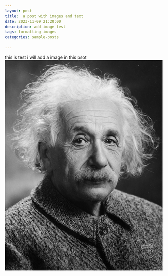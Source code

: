 ```yaml
---
layout: post
title:  a post with images and text
date: 2023-11-09 21:20:00
description: add image test
tags: formatting images
categories: sample-posts

---
```


this is test 
i will add a image in this psot 
![tuxiangceshi](/assets/img/13.jpg)